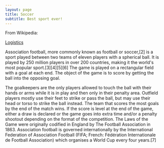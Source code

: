 ```yaml
---
layout: page
title: Soccer
subtitle: Best sport ever!
---
```


From Wikipedia:

[Logistics](_posts/Logistic_Regression.html)

Association football, more commonly known as football or soccer,[2] is a sport played between two teams of eleven players with a spherical ball. It is played by 250 million players in over 200 countries, making it the world's most popular sport.[3][4][5][6] The game is played on a rectangular field with a goal at each end. The object of the game is to score by getting the ball into the opposing goal.

The goalkeepers are the only players allowed to touch the ball with their hands or arms while it is in play and then only in their penalty area. Outfield players mostly use their feet to strike or pass the ball, but may use their head or torso to strike the ball instead. The team that scores the most goals by the end of the match wins. If the score is level at the end of the game, either a draw is declared or the game goes into extra time and/or a penalty shootout depending on the format of the competition. The Laws of the Game were originally codified in England by The Football Association in 1863. Association football is governed internationally by the International Federation of Association Football (FIFA; French: Fédération Internationale de Football Association) which organises a World Cup every four years.[7]
